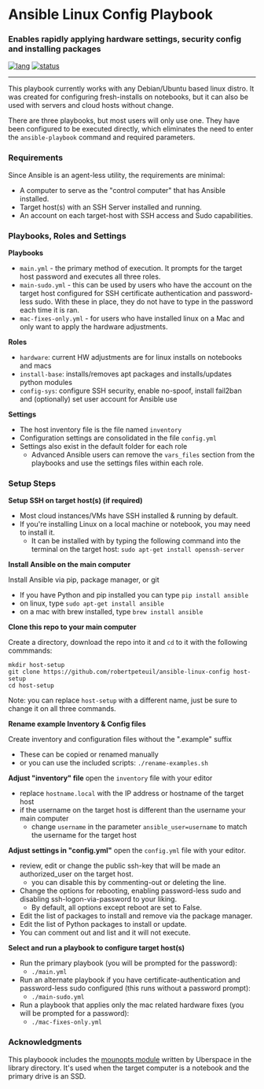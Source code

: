 # Ansible Linux Config Playbook
### Enables rapidly applying hardware settings, security config and installing packages
[![lang](https://img.shields.io/badge/language-ansible-3572A5.svg?style=flat-square)](https://github.com/robertpeteuil/ansible-linux-config)
[![status](https://img.shields.io/badge/status-stable-brightgreen.svg?style=flat-square)](https://github.com/robertpeteuil/ansible-linux-config)

---

This playbook currently works with any Debian/Ubuntu based linux distro.  It was  created for configuring fresh-installs on notebooks, but it can also be used with servers and cloud hosts without change.  

There are three playbooks, but most users will only use one.  They have been configured to be executed directly, which eliminates the need to enter the `ansible-playbook` command and required parameters.

### Requirements
Since Ansible is an agent-less utility, the requirements are minimal:
- A computer to serve as the "control computer" that has Ansible installed.
- Target host(s) with an SSH Server installed and running.
- An account on each target-host with SSH access and Sudo capabilities.

### Playbooks, Roles and Settings

**Playbooks**
- `main.yml` - the primary method of execution.  It prompts for the target host password and executes all three roles.
- `main-sudo.yml` - this can be used by users who have the account on the target host configured for SSH certificate authentication and password-less sudo.  With these in place, they do not have to type in the password each time it is ran.
- `mac-fixes-only.yml` - for users who have installed linux on a Mac and only want to apply the hardware adjustments.

**Roles**
- `hardware`: current HW adjustments are for linux installs on notebooks and macs
- `install-base`: installs/removes apt packages and installs/updates python modules
- `config-sys`: configure SSH security, enable no-spoof, install fail2ban and (optionally) set user account for Ansible use

**Settings**
- The host inventory file is the file named `inventory`
- Configuration settings are consolidated in the file `config.yml`
- Settings also exist in the default folder for each role
  - Advanced Ansible users can remove the `vars_files` section from the playbooks and use the settings files within each role.

### Setup Steps

**Setup SSH on target host(s) (if required)**
- Most cloud instances/VMs have SSH installed & running by default.
- If you're installing Linux on a local machine or notebook, you may need to install it.
  - It can be installed with by typing the following command into the terminal on the target host: `sudo apt-get install openssh-server`

**Install Ansible on the main computer**

Install Ansible via pip, package manager, or git
- If you have Python and pip installed you can type `pip install ansible`
- on linux, type `sudo apt-get install ansible`
- on a mac with brew installed, type `brew install ansible`

**Clone this repo to your main computer**

Create a directory, download the repo into it and `cd` to it with the following commmands:

```
mkdir host-setup
git clone https://github.com/robertpeteuil/ansible-linux-config host-setup
cd host-setup
```

Note: you can replace `host-setup` with a different name, just be sure to change it on all three commands.


**Rename example Inventory & Config files**

Create inventory and configuration files without the ".example" suffix
- These can be copied or renamed manually
- or you can use the included scripts: `./rename-examples.sh`

**Adjust "inventory" file**
open the `inventory` file with your editor
- replace `hostname.local` with the IP address or hostname of the target host
- if the username on the target host is different than the username your main computer
  - change `username` in the parameter `ansible_user=username` to match the username for the target host

**Adjust settings in "config.yml"**
open the `config.yml` file with your editor.
- review, edit or change the public ssh-key that will be made an authorized_user on the target host.
  - you can disable this by commenting-out or deleting the line.
- Change the options for rebooting, enabling password-less sudo and disabling ssh-logon-via-password to your liking.
  - By default, all options except reboot are set to False.
- Edit the list of packages to  install and remove via the package manager.
- Edit the list of Python packages to install or update.
- You can comment out and list and it will not execute.

**Select and run a playbook to configure target host(s)**
- Run the primary playbook (you will be prompted for the password):
  - `./main.yml`
- Run an alternate playbook if you have certificate-authentication and password-less sudo configured (this runs without a password prompt):
  - `./main-sudo.yml`
- Run a playbook that applies only the mac related hardware fixes (you will be prompted for a password):
  - `./mac-fixes-only.yml`

### Acknowledgments

This playboook includes the [mounopts module](https://github.com/Uberspace/ansible-mountopts) written by Uberspace in the library directory.  It's used when the target computer is a notebook and the primary drive is an SSD.
